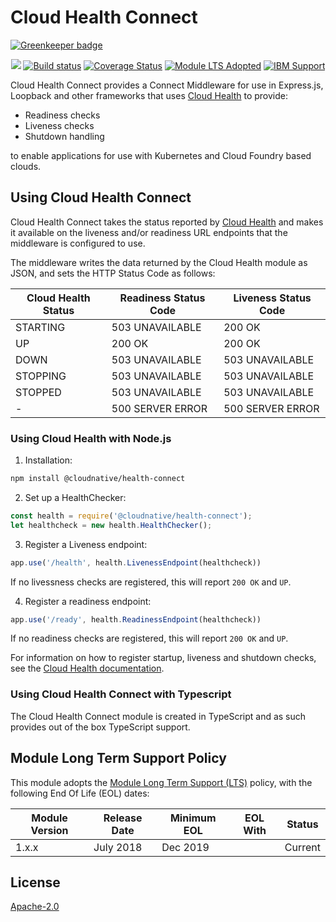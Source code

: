 # Cloud Health Connect

[![Greenkeeper badge](https://badges.greenkeeper.io/CloudNativeJS/cloud-health-connect.svg)](https://greenkeeper.io/)

<p align=center>
<a href='http://CloudNativeJS.io/'><img src='https://img.shields.io/badge/homepage-CloudNativeJS-blue.svg'></a>
<a href="http://travis-ci.org/CloudNativeJS/cloud-health-connect"><img src="https://secure.travis-ci.org/CloudNativeJS/cloud-health-connect.svg?branch=master" alt="Build status"></a>
<a href='https://coveralls.io/github/CloudNaitveJS/cloud-health-connect?branch=master'><img src='https://coveralls.io/repos/github/CloudNativeJS/cloud-health-connect/badge.svg?branch=master' alt='Coverage Status' /></a>
<a href='http://github.com/CloudNativeJS/ModuleLTS'><img src='https://img.shields.io/badge/Module%20LTS-Adopted-brightgreen.svg?style=flat' alt='Module LTS Adopted' /></a> 
<a href='http://ibm.biz/node-support'><img src='https://img.shields.io/badge/IBM%20Support-Frameworks-brightgreen.svg?style=flat' alt='IBM Support' /></a>   
</p>

Cloud Health Connect provides a Connect Middleware for use in Express.js, Loopback and other frameworks that uses [Cloud Health](http://github.com/CloudNativeJS/cloud-health) to provide:

* Readiness checks
* Liveness checks
* Shutdown handling

to enable applications for use with Kubernetes and Cloud Foundry based clouds.

## Using Cloud Health Connect

Cloud Health Connect takes the status reported by [Cloud Health](http://github.com/CloudNativeJS/cloud-health) and makes it available on the liveness and/or readiness URL endpoints that the middleware is configured to use.

The middleware writes the data returned by the Cloud Health module as JSON, and sets the HTTP Status Code as follows:

| Cloud Health Status | Readiness Status Code | Liveness Status Code |
|---------------------|-----------------------|----------------------|
| STARTING            | 503 UNAVAILABLE       | 200 OK               |
| UP                  | 200 OK                | 200 OK               |
| DOWN                | 503 UNAVAILABLE       | 503 UNAVAILABLE      |
| STOPPING            | 503 UNAVAILABLE       | 503 UNAVAILABLE      |
| STOPPED             | 503 UNAVAILABLE       | 503 UNAVAILABLE      |
| -		               | 500 SERVER ERROR      | 500 SERVER ERROR      |


### Using Cloud Health with Node.js
1. Installation:
  ```bash
  npm install @cloudnative/health-connect
  ```
2. Set up a HealthChecker:

  ```js
  const health = require('@cloudnative/health-connect');
  let healthcheck = new health.HealthChecker();
  ```
  
3. Register a Liveness endpoint:

  ```js
  app.use('/health', health.LivenessEndpoint(healthcheck))
  ```
  If no livessness checks are registered, this will report `200 OK` and `UP`.
    
4. Register a readiness endpoint:

  ```js
  app.use('/ready', health.ReadinessEndpoint(healthcheck))
  ```
  If no readiness checks are registered, this will report `200 OK` and `UP`.

For information on how to register startup, liveness and shutdown checks, see the [Cloud Health documentation](https://github.com/CloudNativeJS/cloud-health/blob/master/README.md).

### Using Cloud Health Connect with Typescript
The Cloud Health Connect module is created in TypeScript and as such provides out of the box TypeScript support.

## Module Long Term Support Policy

This module adopts the [Module Long Term Support (LTS)](http://github.com/CloudNativeJS/ModuleLTS) policy, with the following End Of Life (EOL) dates:

| Module Version   | Release Date | Minimum EOL | EOL With     | Status  |
|------------------|--------------|-------------|--------------|---------|
| 1.x.x	         | July 2018    | Dec 2019    |              | Current |


## License

  [Apache-2.0](LICENSE)